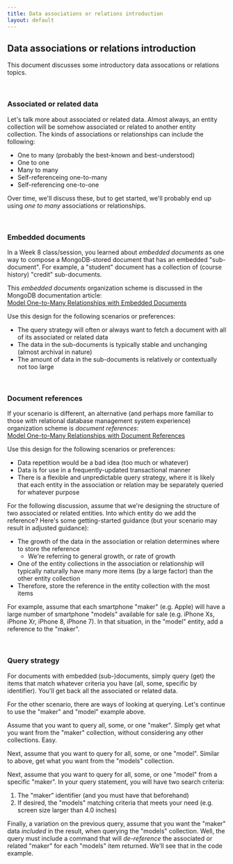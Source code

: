```yaml
---
title: Data associations or relations introduction
layout: default
---
```


## Data associations or relations introduction

This document discusses some introductory data assocations or relations topics. 

<br>

### Associated or related data 

Let's talk more about associated or related data. Almost always, an entity collection will be somehow associated or related to another entity collection. The kinds of associations or relationships can include the following: 
* One to many (probably the best-known and best-understood)
* One to one
* Many to many
* Self-referenceing one-to-many
* Self-referencing one-to-one 

Over time, we'll discuss these, but to get started, we'll probably end up using *one to many* associations or relationships. 

<br>

### Embedded documents 

In a Week 8 class/session, you learned about *embedded documents* as one way to compose a MongoDB-stored document that has an embedded "sub-document". For example, a "student" document has a collection of (course history) "credit" sub-documents. 

This *embedded documents* organization scheme is discussed in the MongoDB documentation article:  
[Model One-to-Many Relationships with Embedded Documents](https://docs.mongodb.com/manual/tutorial/model-embedded-one-to-many-relationships-between-documents/)

Use this design for the following scenarios or preferences: 
* The query strategy will often or always want to fetch a document with all of its associated or related data 
* The data in the sub-documents is typically stable and unchanging (almost archival in nature)
* The amount of data in the sub-documents is relatively or contextually not too large 

<br>

### Document references

If your scenario is different, an alternative (and perhaps more familiar to those with relational database management system experience) organization scheme is *document references*:  
[Model One-to-Many Relationships with Document References](https://docs.mongodb.com/manual/tutorial/model-referenced-one-to-many-relationships-between-documents/)

Use this design for the following scenarios or preferences: 
* Data repetition would be a bad idea (too much or whatever)
* Data is for use in a frequently-updated transactional manner 
* There is a flexible and unpredictable query strategy, where it is likely that each entity in the association or relation may be separately queried for whatever purpose 

For the following discussion, assume that we're designing the structure of two associated or related entities. Into which entity do we add the reference? Here's some getting-started guidance (but your scenario may result in adjusted guidance):
* The growth of the data in the association or relation determines where to store the reference
  * We're referring to general growth, or rate of growth
* One of the entity collections in the association or relationship will typically naturally have many more items (by a large factor) than the other entity collection 
* Therefore, store the reference in the entity collection with the most items 

For example, assume that each smartphone "maker" (e.g. Apple) will have a large number of smartphone "models" available for sale (e.g. iPhone Xs, iPhone Xr, iPhone 8, iPhone 7). In that situation, in the "model" entity, add a reference to the "maker". 

<br>

### Query strategy

For documents with embedded (sub-)documents, simply query (get) the items that match whatever criteria you have (all, some, specific by identifier). You'll get back all the associated or related data. 

For the other scenario, there are ways of looking at querying. Let's continue to use the "maker" and "model" example above. 

Assume that you want to query all, some, or one "maker". Simply get what you want from the "maker" collection, without considering any other collections. Easy. 

Next, assume that you want to query for all, some, or one "model". Similar to above, get what you want from the "models" collection. 

Next, assume that you want to query for all, some, or one "model" from a specific "maker". In your query statement, you will have two search criteria:
1. The "maker" identifier (and you must have that beforehand) 
2. If desired, the "models" matching criteria that meets your need (e.g. screen size larger than 4.0 inches) 

Finally, a variation on the previous query, assume that you want the "maker" data *included* in the result, when querying the "models" collection. Well, the query must include a command that will *de-reference* the associated or related "maker" for each "models" item returned. We'll see that in the code example. 

<br>
